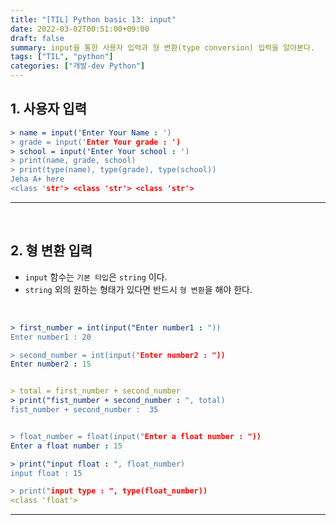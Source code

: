 ```yaml
---
title: "[TIL] Python basic 13: input"
date: 2022-03-02T00:51:00+09:00
draft: false
summary: input을 통한 사용자 입력과 형 변환(type conversion) 입력을 알아본다.
tags: ["TIL", "python"]
categories: ["개발-dev Python"]
---
```


## 1. 사용자 입력

```yml
> name = input('Enter Your Name : ')
> grade = input('Enter Your grade : ')
> school = input('Enter Your school : ')
> print(name, grade, school)
> print(type(name), type(grade), type(school))
Jeha A+ here
<class 'str'> <class 'str'> <class 'str'>
```

---

<br>

## 2. 형 변환 입력

- `input` 함수는 `기본 타입`은 `string` 이다.
- `string` 외의 원하는 형태가 있다면 반드시 `형 변환`을 해야 한다.

<br>

```yml
> first_number = int(input("Enter number1 : "))
Enter number1 : 20

> second_number = int(input("Enter number2 : "))
Enter number2 : 15


> total = first_number + second_number
> print("fist_number + second_number : ", total)
fist_number + second_number :  35


> float_number = float(input("Enter a float number : "))
Enter a float number : 15

> print("input float : ", float_number)
input float : 15

> print("input type : ", type(float_number))
<class 'float'>
```

---

<br>
